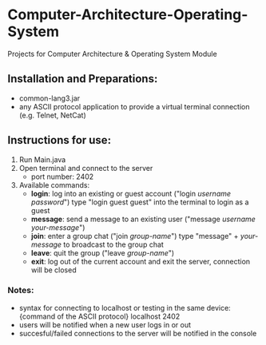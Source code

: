 # Computer-Architecture-Operating-System
Projects for Computer Architecture &amp; Operating System Module

## Installation and Preparations: ##
* common-lang3.jar
* any ASCII protocol application to provide a virtual terminal connection (e.g. Telnet, NetCat)

## Instructions for use: ##
1. Run Main.java
2. Open terminal and connect to the server
    * port number: 2402
3. Available commands:
    * **login**: log into an existing or guest account ("login _username_ _password_")
                 type "login guest guest" into the terminal to login as a guest
    * **message**: send a message to an existing user ("message _username_ _your-message_")
    * **join**: enter a group chat ("join _group-name_")
                type "message" + _your-message_ to broadcast to the group chat
    * **leave**: quit the group ("leave _group-name_")
    * **exit**: log out of the current account and exit the server, connection will be closed

### Notes: ###
* syntax for connecting to localhost or testing in the same device: {command of the ASCII protocol} localhost 2402
* users will be notified when a new user logs in or out
* succesful/failed connections to the server will be notified in the console
